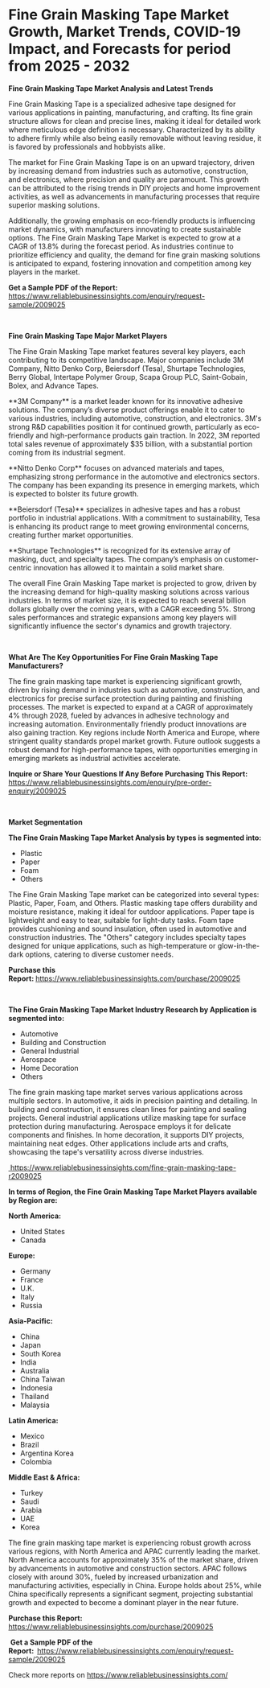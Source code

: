 <p><h1>Fine Grain Masking Tape Market Growth, Market Trends, COVID-19 Impact, and Forecasts for period from 2025 - 2032</h1></p><p><strong>Fine Grain Masking Tape Market Analysis and Latest Trends</strong></p>
<p><p>Fine Grain Masking Tape is a specialized adhesive tape designed for various applications in painting, manufacturing, and crafting. Its fine grain structure allows for clean and precise lines, making it ideal for detailed work where meticulous edge definition is necessary. Characterized by its ability to adhere firmly while also being easily removable without leaving residue, it is favored by professionals and hobbyists alike.</p><p>The market for Fine Grain Masking Tape is on an upward trajectory, driven by increasing demand from industries such as automotive, construction, and electronics, where precision and quality are paramount. This growth can be attributed to the rising trends in DIY projects and home improvement activities, as well as advancements in manufacturing processes that require superior masking solutions.</p><p>Additionally, the growing emphasis on eco-friendly products is influencing market dynamics, with manufacturers innovating to create sustainable options. The Fine Grain Masking Tape Market is expected to grow at a CAGR of 13.8% during the forecast period. As industries continue to prioritize efficiency and quality, the demand for fine grain masking solutions is anticipated to expand, fostering innovation and competition among key players in the market.</p></p>
<p><strong>Get a Sample PDF of the Report:&nbsp;</strong> <a href="https://www.reliablebusinessinsights.com/enquiry/request-sample/2009025?utm_campaign=2142&utm_medium=2&utm_source=Github&utm_content=ia&utm_term=05022025&utm_id=fine-grain-masking-tape">https://www.reliablebusinessinsights.com/enquiry/request-sample/2009025</a></p>
<p>&nbsp;</p>
<p><strong>Fine Grain Masking Tape Major Market Players</strong></p>
<p><p>The Fine Grain Masking Tape market features several key players, each contributing to its competitive landscape. Major companies include 3M Company, Nitto Denko Corp, Beiersdorf (Tesa), Shurtape Technologies, Berry Global, Intertape Polymer Group, Scapa Group PLC, Saint-Gobain, Bolex, and Advance Tapes.</p><p>**3M Company** is a market leader known for its innovative adhesive solutions. The company’s diverse product offerings enable it to cater to various industries, including automotive, construction, and electronics. 3M's strong R&D capabilities position it for continued growth, particularly as eco-friendly and high-performance products gain traction. In 2022, 3M reported total sales revenue of approximately $35 billion, with a substantial portion coming from its industrial segment.</p><p>**Nitto Denko Corp** focuses on advanced materials and tapes, emphasizing strong performance in the automotive and electronics sectors. The company has been expanding its presence in emerging markets, which is expected to bolster its future growth. </p><p>**Beiersdorf (Tesa)** specializes in adhesive tapes and has a robust portfolio in industrial applications. With a commitment to sustainability, Tesa is enhancing its product range to meet growing environmental concerns, creating further market opportunities.</p><p>**Shurtape Technologies** is recognized for its extensive array of masking, duct, and specialty tapes. The company’s emphasis on customer-centric innovation has allowed it to maintain a solid market share.</p><p>The overall Fine Grain Masking Tape market is projected to grow, driven by the increasing demand for high-quality masking solutions across various industries. In terms of market size, it is expected to reach several billion dollars globally over the coming years, with a CAGR exceeding 5%. Strong sales performances and strategic expansions among key players will significantly influence the sector's dynamics and growth trajectory.</p></p>
<p>&nbsp;</p>
<p><strong>What Are The Key Opportunities For Fine Grain Masking Tape Manufacturers?</strong></p>
<p><p>The fine grain masking tape market is experiencing significant growth, driven by rising demand in industries such as automotive, construction, and electronics for precise surface protection during painting and finishing processes. The market is expected to expand at a CAGR of approximately 4% through 2028, fueled by advances in adhesive technology and increasing automation. Environmentally friendly product innovations are also gaining traction. Key regions include North America and Europe, where stringent quality standards propel market growth. Future outlook suggests a robust demand for high-performance tapes, with opportunities emerging in emerging markets as industrial activities accelerate.</p></p>
<p><strong>Inquire or Share Your Questions If Any Before Purchasing This Report:</strong> <a href="https://www.reliablebusinessinsights.com/enquiry/pre-order-enquiry/2009025?utm_campaign=2142&utm_medium=2&utm_source=Github&utm_content=ia&utm_term=05022025&utm_id=fine-grain-masking-tape">https://www.reliablebusinessinsights.com/enquiry/pre-order-enquiry/2009025</a></p>
<p>&nbsp;</p>
<p><strong>Market Segmentation</strong></p>
<p><strong>The Fine Grain Masking Tape Market Analysis by types is segmented into:</strong></p>
<p><ul><li>Plastic</li><li>Paper</li><li>Foam</li><li>Others</li></ul></p>
<p><p>The Fine Grain Masking Tape market can be categorized into several types: Plastic, Paper, Foam, and Others. Plastic masking tape offers durability and moisture resistance, making it ideal for outdoor applications. Paper tape is lightweight and easy to tear, suitable for light-duty tasks. Foam tape provides cushioning and sound insulation, often used in automotive and construction industries. The "Others" category includes specialty tapes designed for unique applications, such as high-temperature or glow-in-the-dark options, catering to diverse customer needs.</p></p>
<p><strong>Purchase this Report:&nbsp;</strong><a href="https://www.reliablebusinessinsights.com/purchase/2009025?utm_campaign=2142&utm_medium=2&utm_source=Github&utm_content=ia&utm_term=05022025&utm_id=fine-grain-masking-tape">https://www.reliablebusinessinsights.com/purchase/2009025</a></p>
<p>&nbsp;</p>
<p><strong>The Fine Grain Masking Tape Market Industry Research by Application is segmented into:</strong></p>
<p><ul><li>Automotive</li><li>Building and Construction</li><li>General Industrial</li><li>Aerospace</li><li>Home Decoration</li><li>Others</li></ul></p>
<p><p>The fine grain masking tape market serves various applications across multiple sectors. In automotive, it aids in precision painting and detailing. In building and construction, it ensures clean lines for painting and sealing projects. General industrial applications utilize masking tape for surface protection during manufacturing. Aerospace employs it for delicate components and finishes. In home decoration, it supports DIY projects, maintaining neat edges. Other applications include arts and crafts, showcasing the tape's versatility across diverse industries.</p></p>
<p><a href="https://www.reliablebusinessinsights.com/fine-grain-masking-tape-r2009025?utm_campaign=2142&utm_medium=2&utm_source=Github&utm_content=ia&utm_term=05022025&utm_id=fine-grain-masking-tape">&nbsp;https://www.reliablebusinessinsights.com/fine-grain-masking-tape-r2009025</a></p>
<p><strong>In terms of Region, the Fine Grain Masking Tape Market Players available by Region are:</strong></p>
<p>
    <p> <strong> North America: </strong>
        <ul>
            <li>United States</li>
            <li>Canada</li>
        </ul>
        </p> 
    <p> <strong> Europe: </strong>
        <ul>
            <li>Germany</li>
            <li>France</li>
            <li>U.K.</li>
            <li>Italy</li>
            <li>Russia</li>
        </ul>
        </p> 
    <p> <strong> Asia-Pacific: </strong>
        <ul>
            <li>China</li>
            <li>Japan</li>
            <li>South Korea</li>
            <li>India</li>
            <li>Australia</li>
            <li>China Taiwan</li>
            <li>Indonesia</li>
            <li>Thailand</li>
            <li>Malaysia</li>
        </ul>
        </p> 
    <p> <strong> Latin America: </strong>
        <ul>
            <li>Mexico</li>
            <li>Brazil</li>
            <li>Argentina Korea</li>
            <li>Colombia</li>
        </ul>
        </p> 
    <p> <strong> Middle East & Africa: </strong>
        <ul>
            <li>Turkey</li>
            <li>Saudi</li>
            <li>Arabia</li>
            <li>UAE</li>
            <li>Korea</li>
        </ul>
    </p>
    </p>
<p><p>The fine grain masking tape market is experiencing robust growth across various regions, with North America and APAC currently leading the market. North America accounts for approximately 35% of the market share, driven by advancements in automotive and construction sectors. APAC follows closely with around 30%, fueled by increased urbanization and manufacturing activities, especially in China. Europe holds about 25%, while China specifically represents a significant segment, projecting substantial growth and expected to become a dominant player in the near future.</p></p>
<p><strong>Purchase this Report: </strong><a href="https://www.reliablebusinessinsights.com/purchase/2009025?utm_campaign=2142&utm_medium=2&utm_source=Github&utm_content=ia&utm_term=05022025&utm_id=fine-grain-masking-tape">https://www.reliablebusinessinsights.com/purchase/2009025</a></p>
<p>&nbsp;<strong>Get a Sample PDF of the Report:&nbsp;&nbsp;</strong><a href="https://www.reliablebusinessinsights.com/enquiry/request-sample/2009025?utm_campaign=2142&utm_medium=2&utm_source=Github&utm_content=ia&utm_term=05022025&utm_id=fine-grain-masking-tape">https://www.reliablebusinessinsights.com/enquiry/request-sample/2009025</a></p>
<p><strong></strong></p>
<p>Check more reports on <a href="https://www.reliablebusinessinsights.com/?utm_campaign=2142&utm_medium=2&utm_source=Github&utm_content=ia&utm_term=05022025&utm_id=fine-grain-masking-tape">https://www.reliablebusinessinsights.com/</a></p>